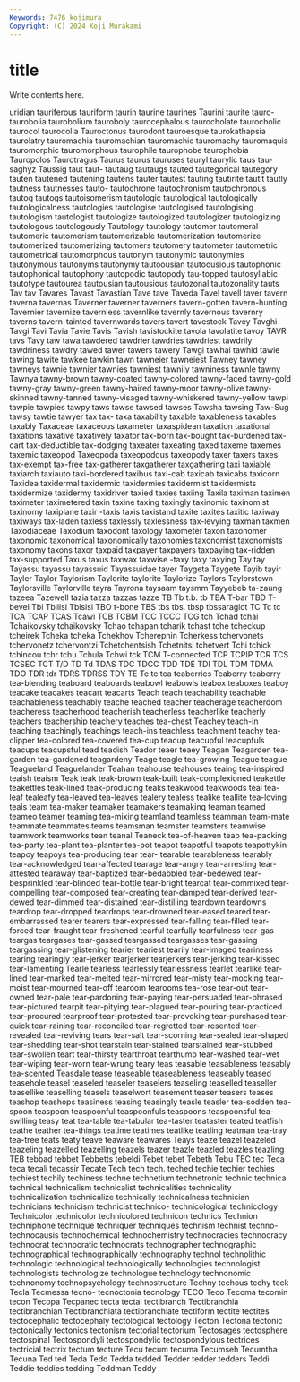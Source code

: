 ```yaml
---
Keywords: 7476 kojimura
Copyright: (C) 2024 Koji Murakami
---
```


# title

Write contents here.



uridian tauriferous tauriform taurin taurine taurines Taurini
taurite tauro- taurobolia taurobolium tauroboly taurocephalous taurocholate taurocholic taurocol taurocolla
Tauroctonus taurodont tauroesque taurokathapsia taurolatry tauromachia tauromachian tauromachic tauromachy tauromaquia
tauromorphic tauromorphous taurophile taurophobe taurophobia Tauropolos Taurotragus Taurus taurus tauruses
tauryl taurylic taus tau-saghyz Taussig taut taut- tautaug tautaugs tauted
tautegorical tautegory tauten tautened tautening tautens tauter tautest tauting tautirite
tautit tautly tautness tautnesses tauto- tautochrone tautochronism tautochronous tautog tautogs
tautoisomerism tautologic tautological tautologically tautologicalness tautologies tautologise tautologised tautologising tautologism
tautologist tautologize tautologized tautologizer tautologizing tautologous tautologously Tautology tautology tautomer
tautomeral tautomeric tautomerism tautomerizable tautomerization tautomerize tautomerized tautomerizing tautomers tautomery
tautometer tautometric tautometrical tautomorphous tautonym tautonymic tautonymies tautonymous tautonyms tautonymy
tautoousian tautoousious tautophonic tautophonical tautophony tautopodic tautopody tau-topped tautosyllabic tautotype
tautourea tautousian tautousious tautozonal tautozonality tauts Tav tav Tavares Tavast
Tavastian Tave tave Taveda Tavel tavell taver tavern taverna tavernas
Taverner taverner taverners tavern-gotten tavern-hunting Tavernier tavernize tavernless tavernlike tavernly
tavernous tavernry taverns tavern-tainted tavernwards tavers tavert tavestock Tavey Tavghi
Tavgi Tavi Tavia Tavie Tavis Tavish tavistockite tavola tavolatite tavoy
TAVR tavs Tavy taw tawa tawdered tawdrier tawdries tawdriest tawdrily
tawdriness tawdry tawed tawer tawers tawery Tawgi tawhai tawhid tawie
tawing tawite tawkee tawkin tawn tawneier tawneiest Tawney tawney tawneys
tawnie tawnier tawnies tawniest tawnily tawniness tawnle tawny Tawnya tawny-brown
tawny-coated tawny-colored tawny-faced tawny-gold tawny-gray tawny-green tawny-haired tawny-moor tawny-olive tawny-skinned
tawny-tanned tawny-visaged tawny-whiskered tawny-yellow tawpi tawpie tawpies tawpy taws tawse
tawsed tawses Tawsha tawsing Taw-Sug tawsy tawtie tawyer tax tax-
taxa taxability taxable taxableness taxables taxably Taxaceae taxaceous taxameter taxaspidean
taxation taxational taxations taxative taxatively taxator tax-born tax-bought tax-burdened tax-cart
tax-deductible tax-dodging taxeater taxeating taxed taxeme taxemes taxemic taxeopod Taxeopoda
taxeopodous taxeopody taxer taxers taxes tax-exempt tax-free tax-gatherer taxgatherer taxgathering
taxi taxiable taxiarch taxiauto taxi-bordered taxibus taxi-cab taxicab taxicabs taxicorn
Taxidea taxidermal taxidermic taxidermies taxidermist taxidermists taxidermize taxidermy taxidriver taxied
taxies taxiing Taxila taximan taximen taximeter taximetered taxin taxine taxing
taxingly taxinomic taxinomist taxinomy taxiplane taxir -taxis taxis taxistand taxite
taxites taxitic taxiway taxiways tax-laden taxless taxlessly taxlessness tax-levying taxman
taxmen Taxodiaceae Taxodium taxodont taxology taxometer taxon taxonomer taxonomic taxonomical
taxonomically taxonomies taxonomist taxonomists taxonomy taxons taxor taxpaid taxpayer taxpayers
taxpaying tax-ridden tax-supported Taxus taxus taxwax taxwise -taxy taxy taxying
Tay tay Tayassu tayassu tayassuid Tayassuidae tayer Taygeta Taygete Tayib
tayir Tayler Taylor Taylorism Taylorite taylorite Taylorize Taylors Taylorstown Taylorsville
Taylorville tayra Tayrona taysaam taysmm Tayyebeb ta-zaung tazeea Tazewell tazia
tazza tazzas tazze TB Tb t.b. tb TBA T-bar TBD
T-bevel Tbi Tbilisi Tbisisi TBO t-bone TBS tbs tbs. tbsp
tbssaraglot TC Tc tc TCA TCAP TCAS Tcawi TCB TCBM
TCC TCCC TCG tch Tchad tchai Tchaikovsky tchaikovsky Tchao tchapan
tcharik tchast tche tcheckup tcheirek Tcheka tcheka Tchekhov Tcherepnin Tcherkess
tchervonets tchervonetz tchervontzi Tchetchentsish Tchetnitsi tchetvert Tchi tchick tchincou tchr
tchu Tchula Tchwi tck TCM T-connected TCP TCPIP TCR TCS
TCSEC TCT T/D TD Td TDAS TDC TDCC TDD TDE
TDI TDL TDM TDMA TDO TDR tdr TDRS TDRSS TDY
TE Te te tea teaberries Teaberry teaberry tea-blending teaboard teaboards
teabowl teabowls teabox teaboxes teaboy teacake teacakes teacart teacarts Teach
teach teachability teachable teachableness teachably teache teached teacher teacherage teacherdom
teacheress teacherhood teacherish teacherless teacherlike teacherly teachers teachership teachery teaches
tea-chest Teachey teach-in teaching teachingly teachings teach-ins teachless teachment teachy
tea-clipper tea-colored tea-covered tea-cup teacup teacupful teacupfuls teacups teacupsful tead
teadish Teador teaer teaey Teagan Teagarden tea-garden tea-gardened teagardeny Teage
teagle tea-growing Teague teague Teagueland Teaguelander Teahan teahouse teahouses teaing
tea-inspired teaish teaism Teak teak teak-brown teak-built teak-complexioned teakettle teakettles
teak-lined teak-producing teaks teakwood teakwoods teal tea-leaf tealeafy tea-leaved tea-leaves
tealery tealess tealike teallite tea-loving teals team tea-maker teamaker teamakers
teamaking teaman teamed teameo teamer teaming tea-mixing teamland teamless teamman
team-mate teammate teammates teams teamsman teamster teamsters teamwise teamwork teamworks
tean teanal Teaneck tea-of-heaven teap tea-packing tea-party tea-plant tea-planter tea-pot
teapot teapotful teapots teapottykin teapoy teapoys tea-producing tear tear- tearable
tearableness tearably tear-acknowledged tear-affected tearage tear-angry tear-arresting tear-attested tearaway tear-baptized
tear-bedabbled tear-bedewed tear-besprinkled tear-blinded tear-bottle tear-bright tearcat tear-commixed tear-compelling tear-composed
tear-creating tear-damped tear-derived tear-dewed tear-dimmed tear-distained tear-distilling teardown teardowns teardrop
tear-dropped teardrops tear-drowned tear-eased teared tear-embarrassed tearer tearers tear-expressed tear-falling
tear-filled tear-forced tear-fraught tear-freshened tearful tearfully tearfulness tear-gas teargas teargases
tear-gassed teargassed teargasses tear-gassing teargassing tear-glistening tearier teariest tearily tear-imaged
teariness tearing tearingly tear-jerker tearjerker tearjerkers tear-jerking tear-kissed tear-lamenting Tearle
tearless tearlessly tearlessness tearlet tearlike tear-lined tear-marked tear-melted tear-mirrored tear-misty
tear-mocking tear-moist tear-mourned tear-off tearoom tearooms tea-rose tear-out tear-owned tear-pale
tear-pardoning tear-paying tear-persuaded tear-phrased tear-pictured tearpit tear-pitying tear-plagued tear-pouring tear-practiced
tear-procured tearproof tear-protested tear-provoking tear-purchased tear-quick tear-raining tear-reconciled tear-regretted tear-resented
tear-revealed tear-reviving tears tear-salt tear-scorning tear-sealed tear-shaped tear-shedding tear-shot tearstain
tear-stained tearstained tear-stubbed tear-swollen teart tear-thirsty tearthroat tearthumb tear-washed tear-wet
tear-wiping tear-worn tear-wrung teary teas teasable teasableness teasably tea-scented Teasdale
tease teaseable teaseableness teaseably teased teasehole teasel teaseled teaseler teaselers
teaseling teaselled teaseller teasellike teaselling teasels teaselwort teasement teaser teasers
teases teashop teashops teasiness teasing teasingly teasle teasler tea-sodden tea-spoon
teaspoon teaspoonful teaspoonfuls teaspoons teaspoonsful tea-swilling teasy teat tea-table tea-tabular
tea-taster teataster teated teatfish teathe teather tea-things teatime teatimes teatlike
teatling teatman tea-tray tea-tree teats teaty teave teaware teawares Teays
teaze teazel teazeled teazeling teazelled teazelling teazels teazer teazle teazled
teazles teazling TEB tebbad tebbet Tebbetts tebeldi Tebet tebet Tebeth
Tebu TEC tec Teca teca tecali tecassir Tecate Tech tech
tech. teched techie techier techies techiest techily techiness techne technetium
technetronic technic technica technical technicalism technicalist technicalities technicality technicalization technicalize
technically technicalness technician technicians technicism technicist technico- technicological technicology Technicolor
technicolor technicolored technicon technics Technion techniphone technique techniquer techniques technism
technist techno- technocausis technochemical technochemistry technocracies technocracy technocrat technocratic technocrats
technographer technographic technographical technographically technography technol technolithic technologic technological technologically
technologies technologist technologists technologize technologue technology technonomic technonomy technopsychology technostructure
Techny techous techy teck Tecla Tecmessa tecno- tecnoctonia tecnology TECO
Teco Tecoma tecomin tecon Tecopa Tecpanec tecta tectal tectibranch Tectibranchia
tectibranchian Tectibranchiata tectibranchiate tectiform tectite tectites tectocephalic tectocephaly tectological tectology
Tecton Tectona tectonic tectonically tectonics tectonism tectorial tectorium Tectosages tectosphere
tectospinal Tectospondyli tectospondylic tectospondylous tectrices tectricial tectrix tectum tecture Tecu
tecum tecuma Tecumseh Tecumtha Tecuna Ted ted Teda Tedd Tedda
tedded Tedder tedder tedders Teddi Teddie teddies tedding Teddman Teddy
